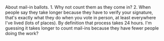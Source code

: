 About mail-in ballots. 1. Why not count them as they come in? 2. When people say they take longer because they have to verify your signature, that's exactly what they do when you vote in person, at least everywhere I've lived (lots of places). By definition that process takes 24 hours. I'm guessing it takes longer to count mail-ins because they have fewer people doing the work?
